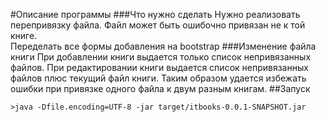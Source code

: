 #Описание программы
###Что нужно сделать
Нужно реализовать перепривязку файла. Файл может быть ошибочно привязан не к той книге.\
Переделать все формы добавления на bootstrap
###Изменение файла книги
При добавлении книги выдается только список непривязанных файлов. При редактировании книги выдается список непривязанных файлов плюс текущий файл книги. Таким образом удается избежать ошибки при привязке одного файла к двум разным книгам.
##Запуск
```shell script
>java -Dfile.encoding=UTF-8 -jar target/itbooks-0.0.1-SNAPSHOT.jar
```